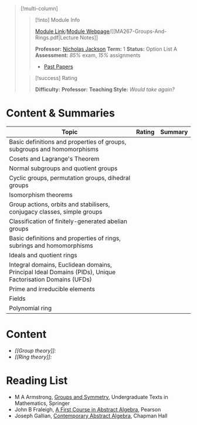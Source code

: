 > [!multi-column]
>> [!into] Module Info
>> 
>> [Module Link](https://courses.warwick.ac.uk/modules/2024/MA267-10)/[Module Webpage](https://warwick.ac.uk/fac/sci/maths/currentstudents/ughandbook/ext/ma267)/[[MA267-Groups-And-Rings.pdf|Lecture Notes]]
>> 
>> **Professor:** [Nicholas Jackson](https://peoplesearch.warwick.ac.uk/profile/1670084)
>> **Term:** 1
>> **Status:** Option List A 
>> **Assessment:** *85%* exam, *15%* assignments
>> -  [Past Papers](https://warwick.ac.uk/exampapers?q=MA267)
>> 
>
>> [!success] Rating
>> 
>> **Difficulty:**
>> **Professor:** 
>> **Teaching Style:**
>> *Would take again?* 
# Content & Summaries
| Topic                                                                                                    | Rating | Summary |
| -------------------------------------------------------------------------------------------------------- | ------ | ------- |
| Basic definitions and properties of groups, subgroups and homomorphisms                                  |        |         |
| Cosets and Lagrange's Theorem                                                                            |        |         |
| Normal subgroups and quotient groups                                                                     |        |         |
| Cyclic groups, permutation groups, dihedral groups                                                       |        |         |
| Isomorphism theorems                                                                                     |        |         |
| Group actions, orbits and stabilisers, conjugacy classes, simple groups                                  |        |         |
| Classification of finitely-generated abelian groups                                                      |        |         |
| Basic definitions and properties of rings, subrings and homomorphisms                                    |        |         |
| Ideals and quotient rings                                                                                |        |         |
| Integral domains, Euclidean domains, Principal Ideal Domains (PIDs), Unique Factorisation Domains (UFDs) |        |         |
| Prime and irreducible elements                                                                           |        |         |
| Fields                                                                                                   |        |         |
| Polynomial ring                                                                                          |        |         |
# Content 
- *[[Group theory]]:* 
- *[[Ring theory]]:* 
# Reading List
- M A Armstrong, [Groups and Symmetry](obsidian://open?vault=Obsidian%20Vault&file=Uni%20Stuff%2FYear%202%2FBooks%2FMA267%2FGroups%20and%20Symmetry.pdf), Undergraduate Texts in Mathematics, Springer
- John B Fraleigh, [A First Course in Abstract Algebra](obsidian://open?vault=Obsidian%20Vault&file=Uni%20Stuff%2FYear%202%2FBooks%2FMA267%2FA%20First%20Course%20in%20Abstract%20Algebra%20Fraleigh%207th%20edition.pdf), Pearson
- Joseph Gallian, [Contemporary Abstract Algebra](obsidian://open?vault=Obsidian%20Vault&file=Uni%20Stuff%2FYear%202%2FBooks%2FMA267%2FContemporary%20Abstract%20Algebra-7.pdf), Chapman Hall